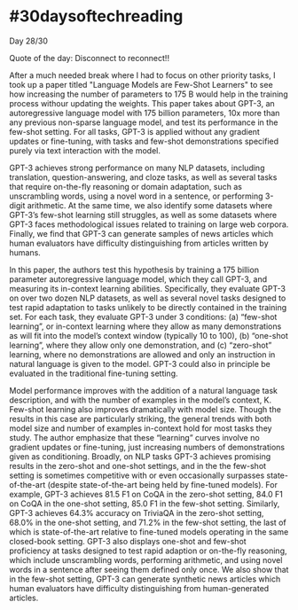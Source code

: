 # #30daysoftechreading

Day 28/30

Quote of the day: Disconnect to reconnect!!

After a much needed break where I had to focus on other priority tasks, I took up a paper titled "Language Models are Few-Shot Learners" to see how increasing the number of parameters to 175 B would help in the training process withour updating the weights. This paper takes about GPT-3, an autoregressive language model with 175 billion
parameters, 10x more than any previous non-sparse language model, and test its performance in the few-shot setting. For all tasks, GPT-3 is applied without any gradient updates or fine-tuning, with tasks and few-shot demonstrations specified purely via text interaction with the model.

GPT-3 achieves strong performance on many NLP datasets, including translation, question-answering, and cloze tasks, as well as several tasks that require on-the-fly reasoning or domain adaptation, such as unscrambling words, using a novel word in a sentence, or performing 3-digit arithmetic. At the same time, we also identify some datasets where GPT-3’s few-shot learning still struggles, as well as some datasets where GPT-3 faces methodological issues related to training on large web corpora. Finally, we find that GPT-3 can generate samples of news articles which human evaluators have difficulty distinguishing from articles written by humans.


In this paper, the authors test this hypothesis by training a 175 billion parameter autoregressive language model, which they call GPT-3, and measuring its in-context learning abilities. Specifically, they evaluate GPT-3 on over two dozen NLP datasets, as well as several novel tasks designed to test rapid adaptation to tasks unlikely to be directly contained in the training set. For each task, they evaluate GPT-3 under 3 conditions: (a) “few-shot learning”, or in-context learning where they allow as many demonstrations as will fit into the model’s context window (typically 10 to 100), (b) “one-shot learning”, where they allow only one demonstration, and (c) “zero-shot” learning, where no demonstrations are allowed and only an instruction in natural language is given to the model. GPT-3 could also in principle be evaluated in the traditional fine-tuning setting.

Model performance improves with the addition of a natural language task description, and with the number of examples in the model’s context, K. Few-shot learning also improves dramatically with model size. Though the results in this case are particularly striking, the general trends with both model size and number of examples in-context hold for most tasks they study. The author emphasize that these “learning” curves involve no gradient updates or fine-tuning, just increasing numbers of demonstrations given as conditioning.
Broadly, on NLP tasks GPT-3 achieves promising results in the zero-shot and one-shot settings, and in the the few-shot setting is sometimes competitive with or even occasionally surpasses state-of-the-art (despite state-of-the-art being held by fine-tuned models). For example, GPT-3 achieves 81.5 F1 on CoQA in the zero-shot setting, 84.0 F1 on CoQA in
the one-shot setting, 85.0 F1 in the few-shot setting. Similarly, GPT-3 achieves 64.3% accuracy on TriviaQA in the zero-shot setting, 68.0% in the one-shot setting, and 71.2% in the few-shot setting, the last of which is state-of-the-art relative to fine-tuned models operating in the same closed-book setting. GPT-3 also displays one-shot and few-shot proficiency at tasks designed to test rapid adaption or on-the-fly reasoning, which include unscrambling words, performing arithmetic, and using novel words in a sentence after seeing them defined only once. We also show that in the few-shot setting, GPT-3 can generate synthetic news articles which human evaluators have difficulty distinguishing from human-generated articles.



